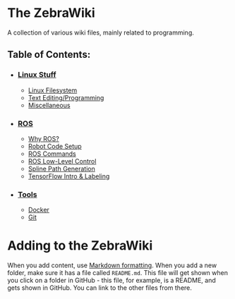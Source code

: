 # The ZebraWiki
A collection of various wiki files, mainly related to programming.

## Table of Contents:
- ### [Linux Stuff](linux/README.md)
    - [Linux Filesystem](linux/filesystem.md)
    - [Text Editing/Programming](linux/editing.md)
    - [Miscellaneous](linux/miscellaneous.md)
- ### [ROS](ros/README.md)
    - [Why ROS?](ros/why_ros.md)
    - [Robot Code Setup](ros/robot_code_setup.md)
    - [ROS Commands](ros/ros_commands.md)
    - [ROS Low-Level Control](ros/ros_low_level_control.md)
    - [Spline Path Generation](ros/spline_path_generation.md)
    - [TensorFlow Intro & Labeling](ros/tensorflow_intro_and_labeling.md)
- ### [Tools](tools/README.md)
    - [Docker](tools/docker.md)
    - [Git](tools/git.md)


# Adding to the ZebraWiki
When you add content, use [Markdown formatting](https://www.markdownguide.org/). When you add a new folder, make sure it has a file called
`README.md`. This file will get shown when you click on a folder in GitHub - this file, for example, is a README, and gets shown in GitHub.
You can link to the other files from there.
